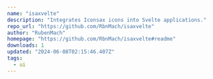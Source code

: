 ```yaml
---
name: "isaxvelte"
description: "Integrates Iconsax icons into Svelte applications."
repo_url: "https://github.com/RbnMach/isaxvelte"
author: "RubenMach"
homepage: "https://github.com/RbnMach/isaxvelte#readme"
downloads: 1
updated: "2024-06-08T02:15:46.407Z"
tags: 
  - ui
---
```

